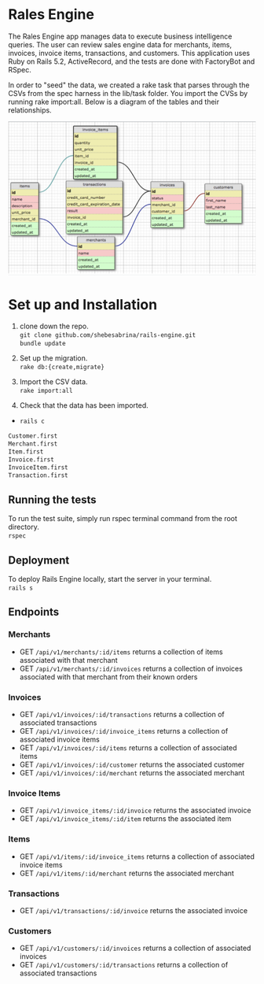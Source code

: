 # Rales Engine

The Rales Engine app manages data to execute business intelligence queries. The user can review sales engine data for merchants, items, invoices, invoice items, transactions, and customers. This application uses Ruby on Rails 5.2, ActiveRecord, and the tests are done with FactoryBot and RSpec.

In order to "seed" the data, we created a rake task that parses through the CSVs from the spec harness in the lib/task folder. You import the CVSs by running rake import:all. Below is a
diagram of the tables and their relationships.

![table diagram](tables.png)

# Set up and Installation

1. clone down the repo.  
`git clone github.com/shebesabrina/rails-engine.git`   
`bundle update`

2. Set up the migration.  
`rake db:{create,migrate}`

3. Import the CSV data.  
`rake import:all`

4. Check that the data has been imported.  
 * `rails c`
 ```
 Customer.first
 Merchant.first
 Item.first
 Invoice.first
 InvoiceItem.first
 Transaction.first
 ```

## Running the tests
To run the test suite, simply run rspec terminal command from the root directory.  
`rspec`

## Deployment
To deploy Rails Engine locally, start the server in your terminal.  
`rails s`

## Endpoints

### Merchants
* GET `/api/v1/merchants/:id/items` returns a collection of items associated with that merchant
* GET `/api/v1/merchants/:id/invoices` returns a collection of invoices associated with that merchant from their known orders

### Invoices
* GET `/api/v1/invoices/:id/transactions` returns a collection of associated transactions
* GET `/api/v1/invoices/:id/invoice_items` returns a collection of associated invoice items
* GET `/api/v1/invoices/:id/items` returns a collection of associated items
* GET `/api/v1/invoices/:id/customer` returns the associated customer
* GET `/api/v1/invoices/:id/merchant` returns the associated merchant

### Invoice Items
* GET `/api/v1/invoice_items/:id/invoice` returns the associated invoice
* GET `/api/v1/invoice_items/:id/item` returns the associated item

### Items
* GET `/api/v1/items/:id/invoice_items` returns a collection of associated invoice items
* GET `/api/v1/items/:id/merchant` returns the associated merchant

### Transactions
* GET `/api/v1/transactions/:id/invoice` returns the associated invoice

### Customers
* GET `/api/v1/customers/:id/invoices` returns a collection of associated invoices
* GET `/api/v1/customers/:id/transactions` returns a collection of associated transactions
